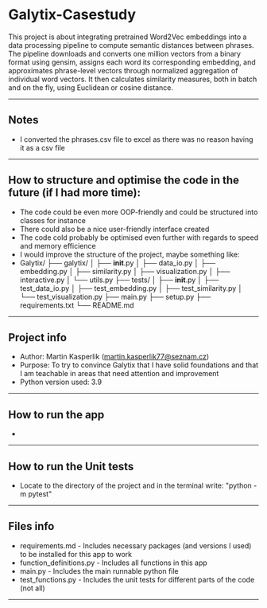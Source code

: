# Galytix-Casestudy
This project is about integrating pretrained Word2Vec embeddings into a data processing pipeline to compute semantic distances between
phrases. The pipeline downloads and converts one million vectors from a binary format using gensim, assigns each word its corresponding
embedding, and approximates phrase-level vectors through normalized aggregation of individual word vectors. It then calculates similarity
measures, both in batch and on the fly, using Euclidean or cosine distance.

------------------------------------------------------------------------------------------------------------------------------------------

## Notes
* I converted the phrases.csv file to excel as there was no reason having it as a csv file

------------------------------------------------------------------------------------------------------------------------------------------

## How to structure and optimise the code in the future (if I had more time):
* The code could be even more OOP-friendly and could be structured into classes for instance
* There could also be a nice user-friendly interface created
* The code cold probably be optimised even further with regards to speed and memory efficience
* I would improve the structure of the project, maybe something like:
* Galytix/
├── galytix/
│   ├── __init__.py
│   ├── data_io.py
│   ├── embedding.py
│   ├── similarity.py
│   ├── visualization.py
│   ├── interactive.py
│   └── utils.py
├── tests/
│   ├── __init__.py
│   ├── test_data_io.py
│   ├── test_embedding.py
│   ├── test_similarity.py
│   └── test_visualization.py
├── main.py
├── setup.py
├── requirements.txt
└── README.md

------------------------------------------------------------------------------------------------------------------------------------------
## Project info
* Author: Martin Kasperlik (martin.kasperlik77@seznam.cz)
* Purpose: To try to convince Galytix that I have solid foundations and that I am teachable in areas that need attention and improvement
* Python version used: 3.9

------------------------------------------------------------------------------------------------------------------------------------------

## How to run the app
* 

------------------------------------------------------------------------------------------------------------------------------------------

## How to run the Unit tests
* Locate to the directory of the project and in the terminal write: "python -m pytest"

------------------------------------------------------------------------------------------------------------------------------------------

## Files info
* requirements.md - Includes necessary packages (and versions I used) to be installed for this app to work
* function_definitions.py - Includes all functions in this app
* main.py - Includes the main runnable python file
* test_functions.py - Includes the unit tests for different parts of the code (not all)

------------------------------------------------------------------------------------------------------------------------------------------

